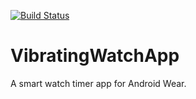 [![Build Status](https://dev.azure.com/iganapolsky/Vibrating%20Watch%20App/_apis/build/status/IgorGanapolsky.VibratingWatchApp?branchName=develop)](https://dev.azure.com/iganapolsky/Vibrating%20Watch%20App/_build/latest?definitionId=4?branchName=develop)
# VibratingWatchApp
A smart watch timer app for Android Wear.
